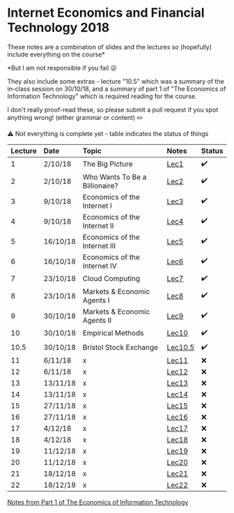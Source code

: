 # Internet Economics and Financial Technology 2018

These notes are a combination of slides and the lectures so (hopefully) include everything on the course*

*But I am not responsible if you fail 😛

They also include some extras - lecture "10.5" which was a summary of the in-class session on 30/10/18, and a summary of part 1 of "The Economics of Information Technology" which is required reading for the course.

I don't really proof-read these, so please submit a pull request if you spot anything wrong! (either grammar or content) ✏️

⚠️ Not everything is complete yet - table indicates the status of things

|Lecture|Date|Topic|Notes|Status|
|:--|:--|:--|:--|:--|
|1|2/10/18|The Big Picture|[Lec1](Notes/Lecture1.md)|✔️|
|2|2/10/18|Who Wants To Be a Billionaire?|[Lec2](Notes/Lecture2.md)|✔️|
|3|9/10/18|Economics of the Internet I|[Lec3](Notes/Lecture3.md)|✔️|
|4|9/10/18|Economics of the Internet II|[Lec4](Notes/Lecture4.md)|✔️|
|5|16/10/18|Economics of the Internet III|[Lec5](Notes/Lecture5.md)|✔️|
|6|16/10/18|Economics of the Internet IV|[Lec6](Notes/Lecture6.md)|✔️|
|7|23/10/18|Cloud Computing|[Lec7](Notes/Lecture7.md)|✔️|
|8|23/10/18|Markets & Economic Agents I|[Lec8](Notes/Lecture8.md)|✔️|
|9|30/10/18|Markets & Economic Agents II|[Lec9](Notes/Lecture9.md)|✔️|
|10|30/10/18|Empirical Methods|[Lec10](Notes/Lecture10.md)|✔️|
|10.5|30/10/18|Bristol Stock Exchange|[Lec10.5](Notes/Lecture105.md)|✔️|
|11|6/11/18|x|[Lec11](Notes/Lecture11.md)|❌|
|12|6/11/18|x|[Lec12](Notes/Lecture12.md)|❌|
|13|13/11/18|x|[Lec13](Notes/Lecture13.md)|❌|
|14|13/11/18|x|[Lec14](Notes/Lecture14.md)|❌|
|15|27/11/18|x|[Lec15](Notes/Lecture15.md)|❌|
|16|27/11/18|x|[Lec16](Notes/Lecture16.md)|❌|
|17|4/12/18|x|[Lec17](Notes/Lecture17.md)|❌|
|18|4/12/18|x|[Lec18](Notes/Lecture18.md)|❌|
|19|11/12/18|x|[Lec19](Notes/Lecture19.md)|❌|
|20|11/12/18|x|[Lec20](Notes/Lecture20.md)|❌|
|21|18/12/18|x|[Lec21](Notes/Lecture21.md)|❌|
|22|18/12/18|x|[Lec22](Notes/Lecture22.md)|❌|

[Notes from Part 1 of The Economics of Information Technology](Notes/Part1Book.md)
